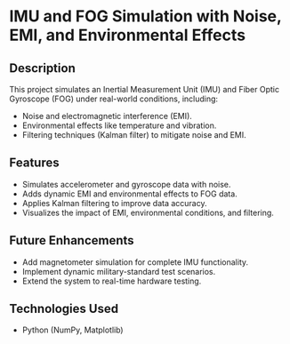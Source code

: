 # IMU and FOG Simulation with Noise, EMI, and Environmental Effects

## Description
This project simulates an Inertial Measurement Unit (IMU) and Fiber Optic Gyroscope (FOG) under real-world conditions, including:
- Noise and electromagnetic interference (EMI).
- Environmental effects like temperature and vibration.
- Filtering techniques (Kalman filter) to mitigate noise and EMI.

## Features
- Simulates accelerometer and gyroscope data with noise.
- Adds dynamic EMI and environmental effects to FOG data.
- Applies Kalman filtering to improve data accuracy.
- Visualizes the impact of EMI, environmental conditions, and filtering.

## Future Enhancements
- Add magnetometer simulation for complete IMU functionality.
- Implement dynamic military-standard test scenarios.
- Extend the system to real-time hardware testing.

## Technologies Used
- Python (NumPy, Matplotlib)
